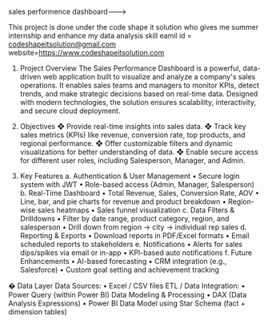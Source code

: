 sales performence dashboard--->

This project is done under the code shape it solution 
who gives me summer internship and enhance my data analysis skill 
eamil id = codeshapeitsolution@gmail.com
website=https://www.codeshapeitsolution.com

1. Project Overview 
The Sales Performance Dashboard is a powerful, data-driven web application 
built to visualize and analyze a company's sales operations. It enables sales 
teams and managers to monitor KPIs, detect trends, and make strategic 
decisions based on real-time data. Designed with modern technologies, the 
solution ensures scalability, interactivity, and secure cloud deployment. 
 
 
2. Objectives
❖ Provide real-time insights into sales data. 
❖ Track key sales metrics (KPIs) like revenue, conversion rate, top products, and 
   regional performance. 
❖ Offer customizable filters and dynamic visualizations for better 
  understanding of data. 
❖ Enable secure access for different user roles, including Salesperson, 
  Manager, and Admin. 
 
4. Key Features 
a. Authentication & User Management 
 • Secure login system with JWT 
 • Role-based access (Admin, Manager, Salesperson) 
b. Real-Time Dashboard 
 • Total Revenue, Sales, Conversion Rate, AOV 
 • Line, bar, and pie charts for revenue and product breakdown 
 • Region-wise sales heatmaps 
 • Sales funnel visualization 
c. Data Filters & Drilldowns 
 • Filter by date range, product category, region, and salesperson 
 • Drill down from region → city → individual rep sales 
d. Reporting & Exports 
 • Download reports in PDF/Excel formats 
 • Email scheduled reports to stakeholders 
e. Notifications 
 • Alerts for sales dips/spikes via email or in-app 
 • KPI-based auto notifications 
f. Future Enhancements 
 • AI-based forecasting 
 • CRM integration (e.g., Salesforce) 
 • Custom goal setting and achievement tracking 
 
� Data Layer 
 Data Sources: 
  • Excel / CSV files 
ETL / Data Integration: 
  • Power Query (within Power BI) 
Data Modeling & Processing 
  • DAX (Data Analysis Expressions) 
  • Power BI Data Model using Star Schema (fact + dimension tables) 
 
